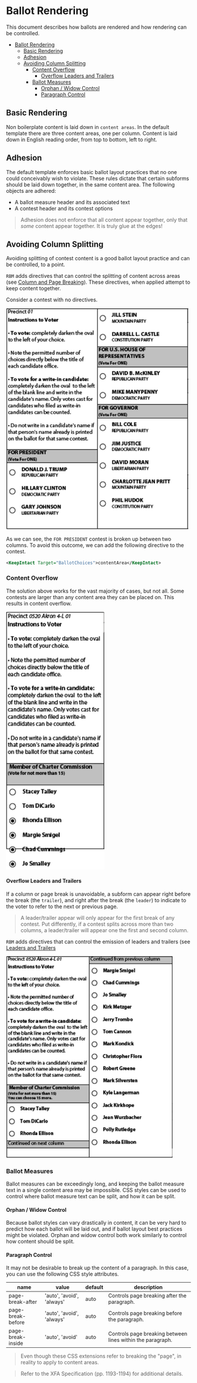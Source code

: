 # Ballot Rendering

This document describes how ballots are rendered and how rendering can be controlled.

<!-- TOC -->

- [Ballot Rendering](#ballot-rendering)
    - [Basic Rendering](#basic-rendering)
    - [Adhesion](#adhesion)
    - [Avoiding Column Splitting](#avoiding-column-splitting)
        - [Content Overflow](#content-overflow)
            - [Overflow Leaders and Trailers](#overflow-leaders-and-trailers)
        - [Ballot Measures](#ballot-measures)
            - [Orphan / Widow Control](#orphan--widow-control)
            - [Paragraph Control](#paragraph-control)

<!-- /TOC -->

## Basic Rendering

Non boilerplate content is laid down in `content areas`. In the default template there are three content areas, one per column. Content is laid down in English reading order, from top to bottom, left to right.

## Adhesion

The default template enforces basic ballot layout practices that no one could conceivably wish to violate. These rules dictate that certain subforms should be laid down together, in the same content area. The following objects are adhered:

- A ballot measure header and its associated text
- A contest header and its contest options

> Adhesion does not enforce that all content appear together, only that *some* content appear together. It is truly glue at the edges!

## Avoiding Column Splitting

Avoiding splitting of contest content is a good ballot layout practice and can be controlled, to a point.

`RBM` adds directives that can control the splitting of content across areas (see [Column and Page Breaking](EML-410_extensions.md#column--page-breaking)). These directives, when applied attempt to keep content together.

Consider a contest with no directives.

![Ballot layout without directives](./images/contest-multi-column.png)

As we can see, the `FOR PRESIDENT` contest is broken up between two columns. To avoid this outcome, we can add the following directive to the contest.

```xml
<KeepIntact Target="BallotChoices">contentArea</KeepIntact>
```

### Content Overflow

The solution above works for the vast majority of cases, but not all. Some contests are larger than any content area they can be placed on. This results in content overflow.

![Content Overflow](./images/contest-overflow.png)

#### Overflow Leaders and Trailers

If a column or page break is unavoidable, a subform can appear right before the break (the `trailer`), and right after the break (the `leader`) to indicate to the voter to refer to the next or previous page.

> A leader/trailer appear will only appear for the first break of any contest. Put differently, if a contest splits across more than two columns, a leader/trailer will appear one the first and second column.

`RBM` adds directives that can control the emission of leaders and trailers (see [Leaders and Trailers](./EML-410_extensions.md#leaders-and-trailers)

![Contest with Leader and Trailer](./images/contest-leader-trailer.png)

### Ballot Measures

Ballot measures can be exceedingly long, and keeping the ballot measure text in a single content area may be impossible. CSS styles can be used to control where ballot measure text can be split, and how it can be split.

#### Orphan / Widow Control

Because ballot styles can vary drastically in content, it can be very hard to predict how each ballot will be laid out, and if ballot layout best practices might be violated. Orphan and widow control both work similarly to control how content should be split.

#### Paragraph Control

It may not be desirable to break up the content of a paragraph. In this case, you can use the following CSS style attributes. 

| name              | value                      | default | description                                                | 
|-------------------|----------------------------|---------|------------------------------------------------------------| 
| page-break-after  | 'auto', 'avoid', 'always' | auto    | Controls page breaking after the paragraph.                | 
| page-break-before | 'auto', 'avoid', 'always' | auto    | Controls page breaking before the paragraph.               | 
| page-break-inside | 'auto', 'avoid'            | auto    | Controls page breaking between lines within the paragraph. | 


> Even though these CSS extensions refer to breaking the "page", in reality to apply to content areas.

> Refer to the XFA Specification (pp. 1193-1194) for additional details.
